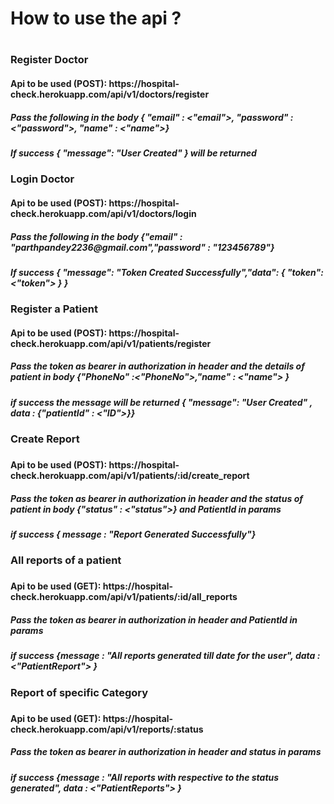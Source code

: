 <h1> How to use the api ?<h1>
<h3> Register Doctor</h3>
<h4>Api to be used (POST): https://hospital-check.herokuapp.com/api/v1/doctors/register <h4>
<h5> Pass the following in the body { "email" : <"email">, "password" : <"password">, "name" : <"name">}</h5>
<h5> If success { "message": "User Created" } will be returned<h5>

<h3> Login Doctor </h3>
<h4> Api to be used (POST): https://hospital-check.herokuapp.com/api/v1/doctors/login </h4>
<h5> Pass the following in the body {"email" : "parthpandey2236@gmail.com","password" : "123456789"}</h5>
<h5> If success { "message": "Token Created Successfully","data": { "token": <"token"> } }</h5>

<h3> Register a Patient </h3>
<h4> Api to be used (POST): https://hospital-check.herokuapp.com/api/v1/patients/register </h4>
<h5> Pass the token as bearer in authorization in header and the details of patient in body {"PhoneNo" :<"PhoneNo">,"name" : <"name"> }</h5>
<h5> if success the message will be returned { "message": "User Created" , data : {"patientId" : <"ID">}} </h5>

<h3> Create Report <h3>
<h4> Api to be used (POST): https://hospital-check.herokuapp.com/api/v1/patients/:id/create_report </h4>
<h5> Pass the token as bearer in authorization in header and the status of patient in body {"status" : <"status">}
and PatientId in params <h5>
<h5> if success { message : "Report Generated Successfully"}<h5>

<h3> All reports of a patient <h3>
<h4> Api to be used (GET): https://hospital-check.herokuapp.com/api/v1/patients/:id/all_reports <h4>
<h5> Pass the token as bearer in authorization in header and PatientId in params <h5>
<h5> if success {message : "All reports generated till date for the user", data : <"PatientReport"> } <h5>

<h3> Report of specific Category <h3>
<h4> Api to be used (GET): https://hospital-check.herokuapp.com/api/v1/reports/:status <h4>
<h5>Pass the token as bearer in authorization in header and status in params</h5>
<h5> if success {message : "All reports with respective to the status generated", data : <"PatientReports"> } <h5>